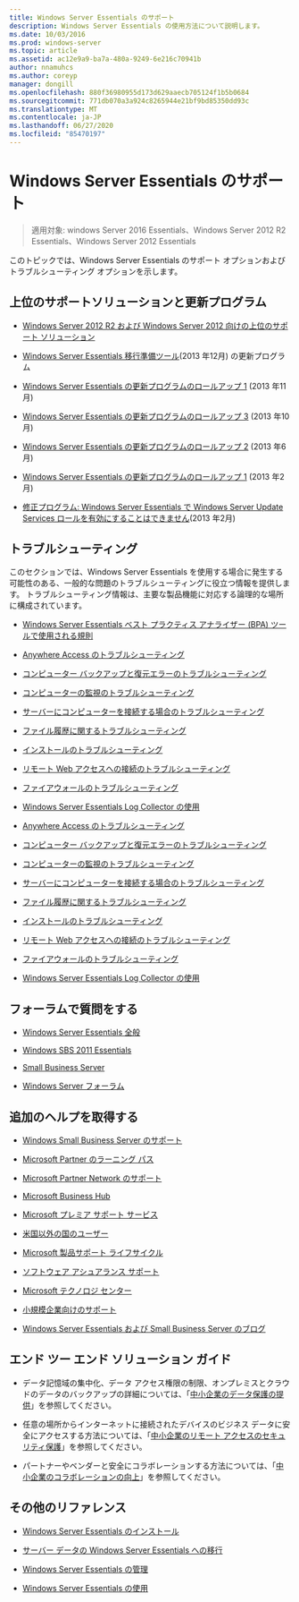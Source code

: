 ```yaml
---
title: Windows Server Essentials のサポート
description: Windows Server Essentials の使用方法について説明します。
ms.date: 10/03/2016
ms.prod: windows-server
ms.topic: article
ms.assetid: ac12e9a9-ba7a-480a-9249-6e216c70941b
author: nnamuhcs
ms.author: coreyp
manager: dongill
ms.openlocfilehash: 880f36980955d173d629aaecb705124f1b5b0684
ms.sourcegitcommit: 771db070a3a924c8265944e21bf9bd85350dd93c
ms.translationtype: MT
ms.contentlocale: ja-JP
ms.lasthandoff: 06/27/2020
ms.locfileid: "85470197"
---
```

# <a name="support-windows-server-essentials"></a>Windows Server Essentials のサポート

>適用対象: windows Server 2016 Essentials、Windows Server 2012 R2 Essentials、Windows Server 2012 Essentials

このトピックでは、Windows Server Essentials のサポート オプションおよびトラブルシューティング オプションを示します。

##  <a name="top-support-solutions-and-updates"></a><a name="BKMK_Top"></a>上位のサポートソリューションと更新プログラム

-   [Windows Server 2012 R2 および Windows Server 2012 向けの上位のサポート ソリューション](https://blogs.technet.com/b/topsupportsolutions/archive/2014/02/04/top-support-solutions-for-microsoft-windows-server-2012.aspx)

-   [Windows Server Essentials 移行準備ツール](https://support.microsoft.com/kb/2908176)(2013 年12月) の更新プログラム

-   [Windows Server Essentials の更新プログラムのロールアップ 1](https://support.microsoft.com/kb/2887595) (2013 年11月)

-   [Windows Server Essentials の更新プログラムのロールアップ 3](https://support.microsoft.com/kb/2862551) (2013 年10月)

-   [Windows Server Essentials の更新プログラムのロールアップ 2](https://support.microsoft.com/kb/2824160) (2013 年6月)

-   [Windows Server Essentials の更新プログラムのロールアップ 1](https://support.microsoft.com/kb/2781267) (2013 年2月)

-   [修正プログラム: Windows Server Essentials で Windows Server Update Services ロールを有効にすることはできません](https://support.microsoft.com/kb/2762663)(2013 年2月)

## <a name="troubleshoot"></a>トラブルシューティング
 このセクションでは、Windows Server Essentials を使用する場合に発生する可能性のある、一般的な問題のトラブルシューティングに役立つ情報を提供します。 トラブルシューティング情報は、主要な製品機能に対応する論理的な場所に構成されています。

-   [Windows Server Essentials ベスト プラクティス アナライザー (BPA) ツールで使用される規則](../migrate/Rules-used-by-the-Windows-Server-Essentials-Best-Practices-Analyzer--BPA--Tool.md)


-   [Anywhere Access のトラブルシューティング](Troubleshoot-Anywhere-Access-in-Windows-Server-Essentials.md)

-   [コンピューター バックアップと復元エラーのトラブルシューティング](Troubleshoot-computer-backup-and-restore-errors-in-Windows-Server-Essentials.md)

-   [コンピューターの監視のトラブルシューティング](Troubleshoot-computer-monitoring-in-Windows-Server-Essentials.md)

-   [サーバーにコンピューターを接続する場合のトラブルシューティング](Troubleshoot-connecting-computers-to-the-server-in-Windows-Server-Essentials.md)

-   [ファイル履歴に関するトラブルシューティング](Troubleshoot-File-History-in-Windows-Server-Essentials.md)

-   [インストールのトラブルシューティング](Troubleshoot-Windows-Server-Essentials-installation.md)

-   [リモート Web アクセスへの接続のトラブルシューティング](Troubleshoot-Remote-Web-Access-connectivity-in-Windows-Server-Essentials.md)

-   [ファイアウォールのトラブルシューティング](Troubleshoot-your-firewall-in-Windows-Server-Essentials.md)

-   [Windows Server Essentials Log Collector の使用](Use-the-Windows-Server-Essentials-Log-Collector.md)

-   [Anywhere Access のトラブルシューティング](../support/Troubleshoot-Anywhere-Access-in-Windows-Server-Essentials.md)

-   [コンピューター バックアップと復元エラーのトラブルシューティング](../support/Troubleshoot-computer-backup-and-restore-errors-in-Windows-Server-Essentials.md)

-   [コンピューターの監視のトラブルシューティング](../support/Troubleshoot-computer-monitoring-in-Windows-Server-Essentials.md)

-   [サーバーにコンピューターを接続する場合のトラブルシューティング](../support/Troubleshoot-connecting-computers-to-the-server-in-Windows-Server-Essentials.md)

-   [ファイル履歴に関するトラブルシューティング](../support/Troubleshoot-File-History-in-Windows-Server-Essentials.md)

-   [インストールのトラブルシューティング](../support/Troubleshoot-Windows-Server-Essentials-installation.md)

-   [リモート Web アクセスへの接続のトラブルシューティング](../support/Troubleshoot-Remote-Web-Access-connectivity-in-Windows-Server-Essentials.md)

-   [ファイアウォールのトラブルシューティング](../support/Troubleshoot-your-firewall-in-Windows-Server-Essentials.md)

-   [Windows Server Essentials Log Collector の使用](../support/Use-the-Windows-Server-Essentials-Log-Collector.md)


## <a name="ask-a-question-in-the-forums"></a>フォーラムで質問をする

-   [Windows Server Essentials 全般](https://social.technet.microsoft.com/Forums/windowsserver/home?forum=winserveressentials)

-   [Windows SBS 2011 Essentials](https://social.technet.microsoft.com/Forums/home?forum=smallbusinessserver2011essentials)

-   [Small Business Server](https://social.technet.microsoft.com/Forums/home?forum=smallbusinessserver)

-   [Windows Server フォーラム](https://social.technet.microsoft.com/Forums/windowsserver/home?category=windowsserver)

## <a name="get-additional-help"></a>追加のヘルプを取得する

-   [Windows Small Business Server のサポート](https://support.microsoft.com/oas/default.aspx?gprid=1167&st=1&wfxredirect=1&sd=gn)

-   [Microsoft Partner のラーニング パス](https://mspartnerlp.mspartner.microsoft.com/LearningPath/LearningPath/DLPaths?trackId=559&rowId=1078&trackPathId=6605)

-   [Microsoft Partner Network のサポート](https://mspartner.microsoft.com/en/us/Pages/Support/get-support.aspx)

-   [Microsoft Business Hub](http://www.microsoftbusinesshub.com/Gigya/Insider)

-   [Microsoft プレミア サポート サービス](https://www.microsoft.com/microsoftservices/support.aspx)

-   [米国以外の国のユーザー](https://support.microsoft.com/common/international.aspx?&sd=tech)

-   [Microsoft 製品サポート ライフサイクル](https://support.microsoft.com/lifecycle/)

-   [ソフトウェア アシュアランス サポート](https://support.microsoft.com/default.aspx?scid=fh;%5Bln%5D;SoftAssurance)

-   [Microsoft テクノロジ センター](https://www.microsoft.com/mtc/default.aspx)

-   [小規模企業向けのサポート](https://smallbusiness.support.microsoft.com/contact)

-   [Windows Server Essentials および Small Business Server のブログ](https://blogs.technet.com/b/sbs/)

## <a name="end-to-end-solution-guides"></a>エンド ツー エンド ソリューション ガイド

-    データ記憶域の集中化、データ アクセス権限の制限、オンプレミスとクラウドのデータのバックアップの詳細については、「[中小企業のデータ保護の提供](https://technet.microsoft.com/library/dn582043.aspx)」を参照してください。

-    任意の場所からインターネットに接続されたデバイスのビジネス データに安全にアクセスする方法については、「[中小企業のリモート アクセスのセキュリティ保護](https://technet.microsoft.com/library/dn629457.aspx)」を参照してください。

-    パートナーやベンダーと安全にコラボレーションする方法については、「[中小企業のコラボレーションの向上](https://technet.microsoft.com/library/dn747893.aspx)」を参照してください。

## <a name="additional-references"></a>その他のリファレンス

-   [Windows Server Essentials のインストール](../install/Install-Windows-Server-Essentials.md)

-   [サーバー データの Windows Server Essentials への移行](../migrate/Migrate-Server-Data-to-Windows-Server-Essentials.md)

-   [Windows Server Essentials の管理](../manage/Manage-Windows-Server-Essentials.md)

-   [Windows Server Essentials の使用](../use/Use-Windows-Server-Essentials.md)
